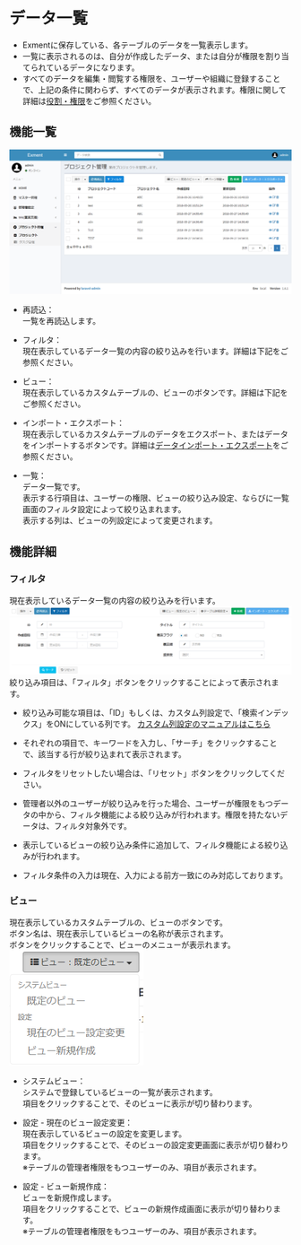 # データ一覧
- Exmentに保存している、各テーブルのデータを一覧表示します。  
- 一覧に表示されるのは、自分が作成したデータ、または自分が権限を割り当てられているデータになります。  
- すべてのデータを編集・閲覧する権限を、ユーザーや組織に登録することで、上記の条件に関わらず、すべてのデータが表示されます。権限に関して詳細は[役割・権限](/ja/permission.md)をご参照ください。

## 機能一覧
![データ画面](img/data/data_grid1.png)  

- 再読込：  
一覧を再読込します。

- フィルタ：  
現在表示しているデータ一覧の内容の絞り込みを行います。詳細は下記をご参照ください。

- ビュー：  
現在表示しているカスタムテーブルの、ビューのボタンです。詳細は下記をご参照ください。  

- インポート・エクスポート：  
現在表示しているカスタムテーブルのデータをエクスポート、またはデータをインポートするボタンです。詳細は[データインポート・エクスポート](/ja/data_import_export.md)をご参照ください。

- 一覧：  
データ一覧です。  
表示する行項目は、ユーザーの権限、ビューの絞り込み設定、ならびに一覧画面のフィルタ設定によって絞り込まれます。  
表示する列は、ビューの列設定によって変更されます。


## 機能詳細  

### フィルタ
現在表示しているデータ一覧の内容の絞り込みを行います。  
![データ画面](img/data/data_grid_filter1.png)  
絞り込み項目は、「フィルタ」ボタンをクリックすることによって表示されます。  

- 絞り込み可能な項目は、「ID」もしくは、カスタム列設定で、「検索インデックス」をONにしている列です。
[カスタム列設定のマニュアルはこちら](/ja/column.md)

- それぞれの項目で、キーワードを入力し、「サーチ」をクリックすることで、該当する行が絞り込まれて表示されます。  

- フィルタをリセットしたい場合は、「リセット」ボタンをクリックしてください。

- 管理者以外のユーザーが絞り込みを行った場合、ユーザーが権限をもつデータの中から、フィルタ機能による絞り込みが行われます。権限を持たないデータは、フィルタ対象外です。  

- 表示しているビューの絞り込み条件に追加して、フィルタ機能による絞り込みが行われます。

- フィルタ条件の入力は現在、入力による前方一致にのみ対応しております。


### ビュー
現在表示しているカスタムテーブルの、ビューのボタンです。  
ボタン名は、現在表示しているビューの名称が表示されます。  
ボタンをクリックすることで、ビューのメニューが表示れます。
![データ画面](img/data/data_grid_view1.png)  

- システムビュー：  
システムで登録しているビューの一覧が表示されます。  
項目をクリックすることで、そのビューに表示が切り替わります。

- 設定 - 現在のビュー設定変更：  
現在表示しているビューの設定を変更します。  
項目をクリックすることで、そのビューの設定変更画面に表示が切り替わります。  
※テーブルの管理者権限をもつユーザーのみ、項目が表示されます。  

- 設定 - ビュー新規作成：  
ビューを新規作成します。  
項目をクリックすることで、ビューの新規作成画面に表示が切り替わります。  
※テーブルの管理者権限をもつユーザーのみ、項目が表示されます。  
